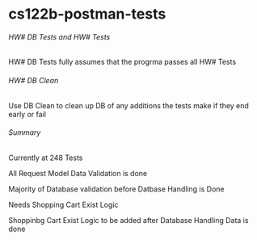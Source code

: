 # cs122b-postman-tests


###### HW# DB Tests and HW# Tests

HW# DB Tests fully assumes that the progrma passes all HW# Tests

###### HW# DB Clean

Use DB Clean to clean up DB of any additions the tests make if they end early or fail

###### Summary

Currently at 248 Tests

All Request Model Data Validation is done

Majority of Database validation before Datbase Handling is Done

  Needs Shopping Cart Exist Logic
  
  Shoppinbg Cart Exist Logic to be added after Database Handling Data is done
